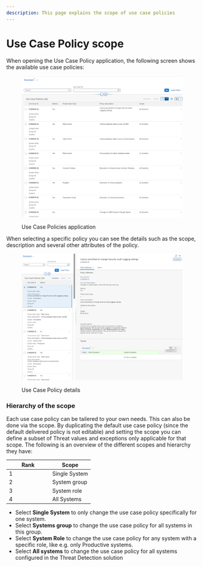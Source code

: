 ```yaml
---
description: This page explains the scope of use case policies
---
```


# Use Case Policy scope

​When opening the Use Case Policy application, the following screen shows the available use case policies:

<figure><img src="../../.gitbook/assets/image (1) (3) (1).png" alt=""><figcaption><p>Use Case Policies application</p></figcaption></figure>

When selecting a specific policy you can see the details such as the scope, description and several other attributes of the policy.

<figure><img src="../../.gitbook/assets/image (3) (1) (2).png" alt=""><figcaption><p>Use Case Policy details</p></figcaption></figure>

### Hierarchy of the scope

Each use case policy can be tailered to your own needs. This can also be done via the scope. By duplicating the default use case policy (since the default delivered policy is not editable) and setting the scope you can define a subset of Threat values and exceptions only applicable for that scope. The following is an overview of the different scopes and hierarchy they have:

<table><thead><tr><th width="100">Rank</th><th>Scope</th></tr></thead><tbody><tr><td>1</td><td>Single System</td></tr><tr><td>2</td><td>System group</td></tr><tr><td>3</td><td>System role</td></tr><tr><td>4</td><td>All Systems</td></tr></tbody></table>

* Select **Single System** to only change the use case policy specifically for one system.&#x20;
* Select **Systems group** to change the use case policy for all systems in this group.
* Select **System Role** to change the use case policy for any system with a specific role, like e.g. only Productive systems.
* Select **All systems** to change the use case policy for all systems configured in the Threat Detection solution
